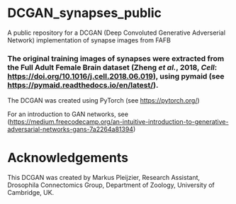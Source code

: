 # DCGAN_synapses_public
A public repository for a DCGAN (Deep Convoluted Generative Adverserial Network) implementation of synapse images from FAFB


### The original training images of synapses were extracted from the Full Adult Female Brain dataset (Zheng _et al._, 2018, _Cell_: https://doi.org/10.1016/j.cell.2018.06.019), using pymaid (see https://pymaid.readthedocs.io/en/latest/). 

The DCGAN was created using PyTorch (see https://pytorch.org/)

For an introduction to GAN networks, see (https://medium.freecodecamp.org/an-intuitive-introduction-to-generative-adversarial-networks-gans-7a2264a81394)


# Acknowledgements
This DCGAN was created by Markus Pleijzier, Research Assistant, Drosophila Connectomics Group, Department of Zoology, University of Cambridge, UK. 
